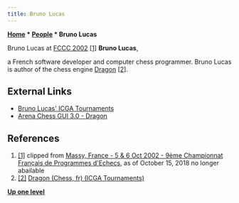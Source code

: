 ```yaml
---
title: Bruno Lucas
---
```

**[Home](Home "Home") * [People](People "People") * Bruno Lucas**

[](File:BrunoLucas.jpg) Bruno Lucas at [FCCC 2002](FCCC_2002 "FCCC 2002") <a id="cite-note-1" href="#cite-ref-1">[1]</a>
**Bruno Lucas**,

a French software developer and computer chess programmer. Bruno Lucas is author of the chess engine [Dragon](Dragon_FR "Dragon FR") <a id="cite-note-2" href="#cite-ref-2">[2]</a>.

## External Links

- [Bruno Lucas' ICGA Tournaments](https://www.game-ai-forum.org/icga-tournaments/person.php?id=28)
- [Arena Chess GUI 3.0 - Dragon](http://www.playwitharena.com/?Partner_Chess_Engines:Dragon%26nbsp%3B)

## References

1. <a id="cite-ref-1" href="#cite-note-1">[1]</a> clipped from [Massy, France - 5 & 6 Oct 2002 - 9ème Championnat Français de Programmes d'Echecs](http://www.ludochess.com/fccc2002/tournoi.php3), as of October 15, 2018 no longer abailable
1. <a id="cite-ref-2" href="#cite-note-2">[2]</a> [Dragon (Chess, fr) (ICGA Tournaments)](https://www.game-ai-forum.org/icga-tournaments/program.php?id=10)

**[Up one level](People "People")**

